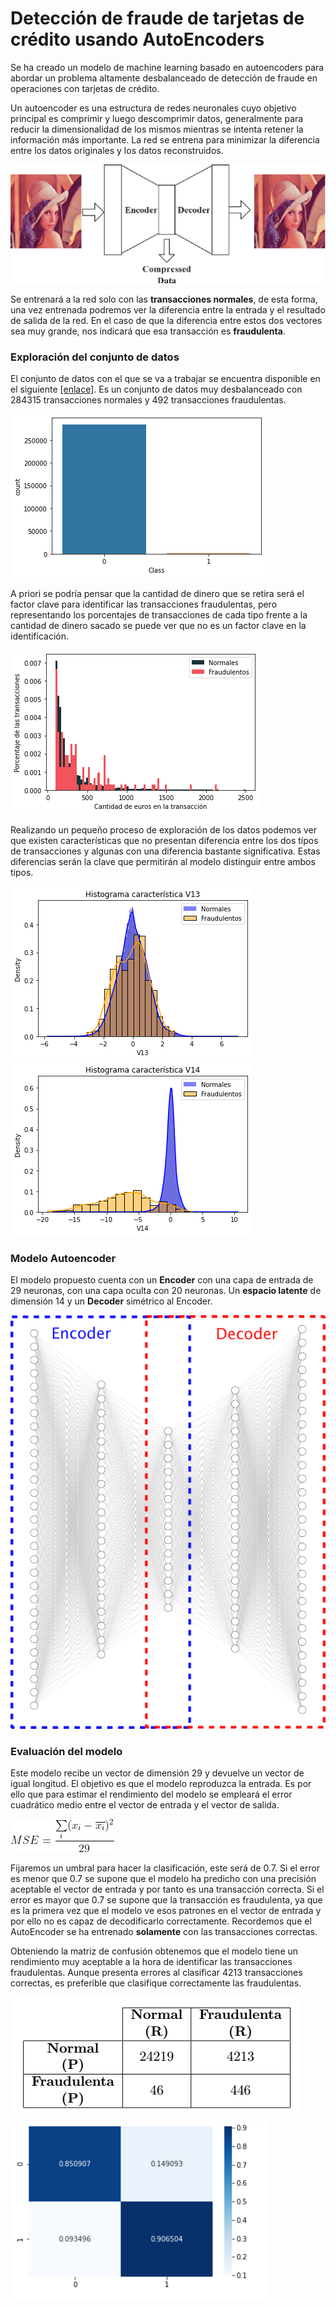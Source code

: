 # Detección de fraude de tarjetas de crédito usando AutoEncoders
Se ha creado un modelo de machine learning basado en autoencoders para abordar un problema altamente desbalanceado de detección de fraude en operaciones con tarjetas de crédito. 

Un autoencoder es una estructura de redes neuronales cuyo objetivo principal es comprimir y luego descomprimir datos, generalmente para reducir la dimensionalidad de los mismos mientras se intenta retener la información más importante. La red se entrena para minimizar la diferencia entre los datos originales y los datos reconstruidos. 

![](https://github.com/JesusFraile/-Credit_Card_Fraud_Detection/blob/main/Images/autoencoder.png)

Se entrenará a la red solo con las **transacciones normales**, de esta forma, una vez entrenada podremos ver la diferencia entre la entrada y el resultado de salida de la red. En el caso de que la diferencia entre estos dos vectores sea muy grande, nos indicará que esa transacción es **fraudulenta**. 

### Exploración del conjunto de datos

El conjunto de datos con el que se va a trabajar se encuentra disponible en el siguiente [[enlace]][dataset].   Es un conjunto de datos muy desbalanceado con 284315 transacciones normales y 492 transacciones fraudulentas. 

![](https://github.com/JesusFraile/-Credit_Card_Fraud_Detection/blob/main/Images/contador.png)

A priori se podría pensar que la cantidad de dinero que se retira será el factor clave para identificar las transacciones fraudulentas, pero representando los porcentajes de transacciones de cada tipo frente a la cantidad de dinero sacado se puede ver que no es un factor clave en la identificación. 

![](https://github.com/JesusFraile/-Credit_Card_Fraud_Detection/blob/main/Images/monto.png)

Realizando un pequeño proceso de exploración de los datos podemos ver que existen características que no presentan diferencia entre los dos típos de transacciones y algunas con una diferencia bastante significativa. Estas diferencias serán la clave que permitirán al modelo distinguir entre ambos tipos. 

![](https://github.com/JesusFraile/-Credit_Card_Fraud_Detection/blob/main/Images/f1.png)![](https://github.com/JesusFraile/-Credit_Card_Fraud_Detection/blob/main/Images/f2.png)

### Modelo Autoencoder
El modelo propuesto cuenta con un **Encoder** con una capa de entrada de 29 neuronas, con una capa oculta con 20 neuronas. Un **espacio latente** de dimensión 14 y un **Decoder** simétrico al Encoder. 

![](https://github.com/JesusFraile/-Credit_Card_Fraud_Detection/blob/main/Images/model_autoencoder.png)

### Evaluación del modelo
Este modelo recibe un vector de dimensión 29 y devuelve un vector de igual longitud. El objetivo es que el modelo reproduzca la entrada. Es por ello que para estimar el rendimiento del modelo se empleará el error cuadrático medio entre el vector de entrada y el vector de salida. 

![](https://github.com/JesusFraile/-Credit_Card_Fraud_Detection/blob/main/Images/CodeCogsEqn.png)

Fijaremos un umbral para hacer la clasificación, este será de 0.7. Si el error es menor que 0.7 se supone que el modelo ha predicho con una precisión aceptable el vector de entrada y por tanto es una transacción correcta. Si el error es mayor que 0.7 se supone que la transacción es fraudulenta, ya que es la primera vez que el modelo ve esos patrones en el vector de entrada y por ello no es capaz de decodificarlo correctamente. Recordemos que el AutoEncoder se ha entrenado **solamente** con las transacciones correctas. 

Obteniendo la matriz de confusión obtenemos que el modelo tiene un rendimiento muy aceptable a la hora de identificar las transacciones fraudulentas. Aunque presenta errores al clasificar 4213 transacciones correctas, es preferible que clasifique correctamente las fraudulentas.

![](https://github.com/JesusFraile/-Credit_Card_Fraud_Detection/blob/main/Images/cm.png)    ![](https://github.com/JesusFraile/-Credit_Card_Fraud_Detection/blob/main/Images/confusion_matrix.png)

















[dataset]: https://www.kaggle.com/datasets/mlg-ulb/creditcardfraud 




